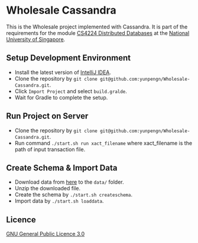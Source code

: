 # Wholesale Cassandra

This is the Wholesale project implemented with Cassandra. It is part of the requirements for the module [CS4224 Distributed Databases](https://nusmods.com/modules/CS4224/distributed-databases) at the [National University of Singapore](http://www.nus.edu.sg).

## Setup Development Environment

- Install the latest version of [IntelliJ IDEA](https://www.jetbrains.com/idea/).
- Clone the repository by `git clone git@github.com:yunpengn/Wholesale-Cassandra.git`.
- Click `Import Project` and select `build.gralde`.
- Wait for Gradle to complete the setup.

## Run Project on Server

- Clone the repository by `git clone git@github.com:yunpengn/Wholesale-Cassandra.git`.
- Run command `./start.sh run xact_filename` where xact_filename is the path of input transaction file.

## Create Schema & Import Data

- Download data from [here](https://www.comp.nus.edu.sg/~cs4224/project-files.zip) to the `data/` folder.
- Unzip the downloaded file.
- Create the schema by `./start.sh createschema`.
- Import data by `./start.sh loaddata`.

## Licence

[GNU General Public Licence 3.0](LICENSE)
